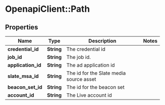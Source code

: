 # OpenapiClient::Path

## Properties
Name | Type | Description | Notes
------------ | ------------- | ------------- | -------------
**credential_id** | **String** | The credential id | 
**job_id** | **String** | The job id. | 
**application_id** | **String** | The ad application id | 
**slate_msa_id** | **String** | The id for the Slate media source asset | 
**beacon_set_id** | **String** | The id for the beacon set | 
**account_id** | **String** | The Live account id | 


